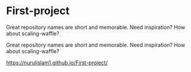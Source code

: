 # First-project
Great repository names are short and memorable. Need inspiration? How about scaling-waffle?

Great repository names are short and memorable. Need inspiration? How about scaling-waffle?

https://nurulislam1.github.io/First-project/
